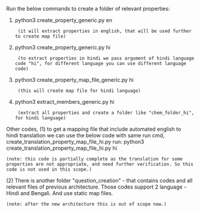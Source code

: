 Run the below commands to create a folder of relevant properties:
  1. python3 create_property_generic.py en
  
          (it will extract properties in english, that will be used further to create map file)
  2. python3 create_property_generic.py hi
  
          (to extract properties in hindi we pass argument of hindi language code "hi", for different language you can use different language code)
  3. python3 create_property_map_file_generic.py hi
  
          (this will create map file for hindi language)
  4. python3 extract_members_generic.py hi
  
          (extract all properties and create a folder like "chem_folder_hi", for hindi language)
  
Other codes, 
  (1) to get a mapping file that include automated english to hindi translation we can use the below code with same run cmd,
  create_translation_property_map_file_hi.py 
  run: python3 create_translation_property_map_file_hi.py hi
  
    (note: this code is partially complete as the translation for some properties are not appropriate, and need further verification. So this code is not used in this scope.)
  (2) There is another folder "question_creation" - that contains codes and all relevant files of previous architecture. Those codes support 2 language - Hindi and Bengali. And use static map files.
  
    (note: after the new architecture this is out of scope now.)
